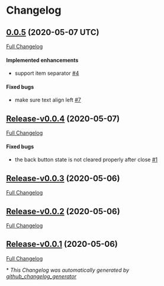 # Changelog

## [0.0.5](https://github.com/eidng8/popup-menu/tree/0.0.5) (2020-05-07 UTC)

[Full Changelog](https://github.com/eidng8/popup-menu/compare/Release-v0.0.4...0.0.5)

#### Implemented enhancements

- support item separator [\#4](https://github.com/eidng8/popup-menu/issues/4)

#### Fixed bugs

- make sure text align left [\#7](https://github.com/eidng8/popup-menu/issues/7)

## [Release-v0.0.4](https://github.com/eidng8/popup-menu/tree/Release-v0.0.4) (2020-05-07)

[Full Changelog](https://github.com/eidng8/popup-menu/compare/Release-v0.0.3...Release-v0.0.4)

#### Fixed bugs

- the back button state is not cleared properly after close [\#1](https://github.com/eidng8/popup-menu/issues/1)

## [Release-v0.0.3](https://github.com/eidng8/popup-menu/tree/Release-v0.0.3) (2020-05-06)

[Full Changelog](https://github.com/eidng8/popup-menu/compare/Release-v0.0.2...Release-v0.0.3)

## [Release-v0.0.2](https://github.com/eidng8/popup-menu/tree/Release-v0.0.2) (2020-05-06)

[Full Changelog](https://github.com/eidng8/popup-menu/compare/Release-v0.0.1...Release-v0.0.2)

## [Release-v0.0.1](https://github.com/eidng8/popup-menu/tree/Release-v0.0.1) (2020-05-06)

[Full Changelog](https://github.com/eidng8/popup-menu/compare/7f7ed0eb5f2058972f78d49abf009b0f111a2505...Release-v0.0.1)



\* *This Changelog was automatically generated by [github_changelog_generator](https://github.com/github-changelog-generator/github-changelog-generator)*
